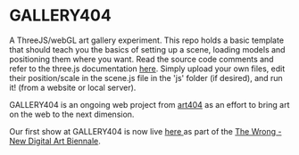 GALLERY404
====

A ThreeJS/webGL art gallery experiment. This repo holds a basic template that should teach you the basics of setting up a scene, loading models and positioning them where you want. Read the source code comments and refer to the three.js documentation <a href="http://threejs.org/docs/" target="_blank">here</a>. Simply upload your own files, edit their position/scale in the scene.js file in the 'js' folder (if desired), and run it! (from a website or local server).  


GALLERY404 is an ongoing web project from <a href="http://www.art404.com" target="_blank">art404</a> as an effort to bring art on the web to the next dimension. 

Our first show at GALLERY404 is now live <a href="http://www.gallery.art404.com" target="_blank"> here </a> as part of the <a href="http://thewrong.org/Welcome" target="_blank">The Wrong - New Digital Art Biennale</a>.